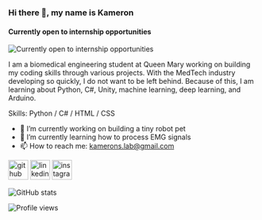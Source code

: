 ### Hi there 👋, my name is Kameron
#### Currently open to internship opportunities
![Currently open to internship opportunities](https://github.com/nynakenyetta/nynakenyetta/blob/bd7c75e5c3146444987fe8af5e91a37f8af654b8/kameron-young-github.gif)

I am a biomedical engineering student at Queen Mary working on building my coding skills through various projects. With the MedTech industry developing so quickly, I do not want to be left behind. Because of this, I am learning about Python, C#, Unity, machine learning, deep learning, and Arduino.

Skills: Python / C# / HTML / CSS

- 🔭 I’m currently working on building a tiny robot pet 
- 🌱 I’m currently learning how to process EMG signals 
- 📫 How to reach me: kamerons.lab@gmail.com 


[<img src='https://cdn.jsdelivr.net/npm/simple-icons@3.0.1/icons/github.svg' alt='github' height='40'>](https://github.com/nynakenyetta)  [<img src='https://cdn.jsdelivr.net/npm/simple-icons@3.0.1/icons/linkedin.svg' alt='linkedin' height='40'>](https://www.linkedin.com/in/kameron-young-4a0609189/)  [<img src='https://cdn.jsdelivr.net/npm/simple-icons@3.0.1/icons/instagram.svg' alt='instagram' height='40'>](https://www.instagram.com/kamerons_lab/)  

![GitHub stats](https://github-readme-stats.vercel.app/api?username=nynakenyetta&show_icons=true)  

![Profile views](https://gpvc.arturio.dev/nynakenyetta)  
